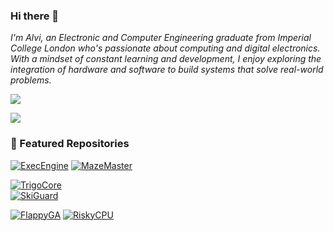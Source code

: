 ### Hi there 👋  

*I'm Alvi, an Electronic and Computer Engineering graduate from Imperial College London who's passionate about computing and digital electronics. With a mindset of constant learning and development, I enjoy exploring the integration of hardware and software to build systems that solve real-world problems.*  

![](https://github-readme-streak-stats.herokuapp.com/?user=alvi-codes&theme=gotham&hide=false)<br/>  

![](https://github-readme-stats.vercel.app/api/top-langs/?username=alvi-codes&theme=gruvbox_light_border=true&include_all_commits=true&count_private=false&layout=compact&exclude_repo=FlappyGA,MazeMaster&langs_count=10)<br/>  

### 📌 Featured Repositories  

[![ExecEngine](https://github-readme-stats.vercel.app/api/pin/?username=alvi-codes&repo=ExecEngine&theme=gotham&border_radius=8&langs_count=3)](https://github.com/alvi-codes/ExecEngine)
[![MazeMaster](https://github-readme-stats.vercel.app/api/pin/?username=alvi-codes&repo=MazeMaster&theme=gotham&border_radius=8&langs_count=3)](https://github.com/alvi-codes/MazeMaster)  

[![TrigoCore](https://github-readme-stats.vercel.app/api/pin/?username=alvi-codes&repo=TrigoCore&theme=gotham&border_radius=8&langs_count=3)](https://github.com/alvi-codes/TrigoCore)  
[![SkiGuard](https://github-readme-stats.vercel.app/api/pin/?username=alvi-codes&repo=SkiGuard&theme=gotham&border_radius=8&langs_count=3)](https://github.com/alvi-codes/SkiGuard)

[![FlappyGA](https://github-readme-stats.vercel.app/api/pin/?username=alvi-codes&repo=FlappyGA&theme=gotham&border_radius=8&langs_count=3)](https://github.com/alvi-codes/FlappyGA)
[![RiskyCPU](https://github-readme-stats.vercel.app/api/pin/?username=alvi-codes&repo=RiskyCPU&theme=gotham&border_radius=8&langs_count=3)](https://github.com/alvi-codes/RiskyCPU)
